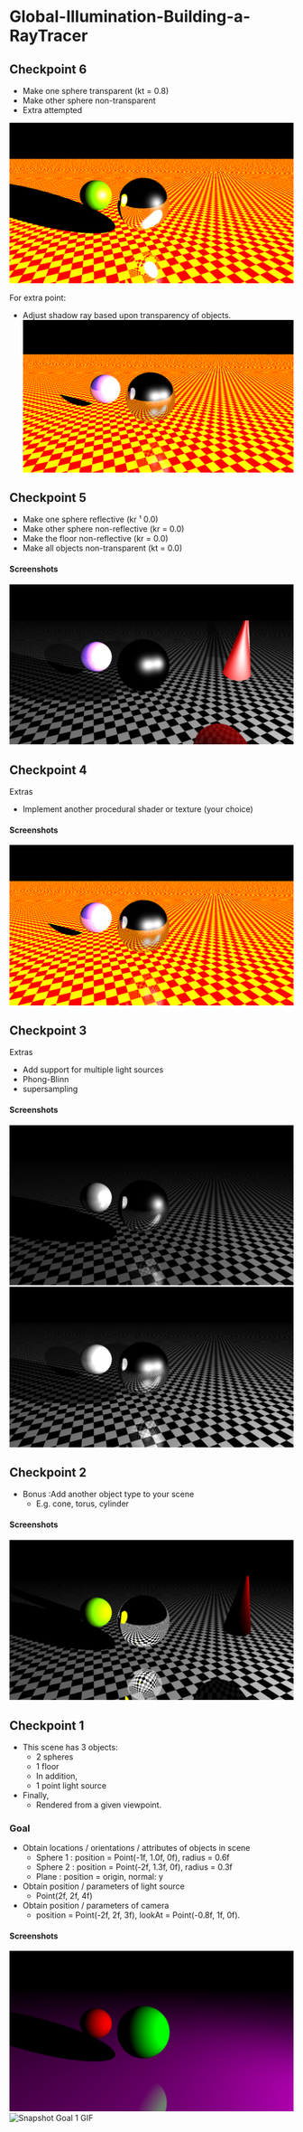 # Global-Illumination-Building-a-RayTracer

## Checkpoint 6
-  Make one sphere transparent (kt = 0.8)
-  Make other sphere non-transparent
-  Extra attempted

![Checkpoint 6](output/snapshot/ch6.png "Checkpoint 6")

For extra point:
- Adjust shadow ray based upon transparency of objects.
![Checkpoint 6](output/snapshot/ch6ex.png "Checkpoint 6 extra")

## Checkpoint 5
- Make one sphere reflective (kr ¹ 0.0)
- Make other sphere non-reflective (kr = 0.0)
- Make the floor non-reflective (kr = 0.0)
- Make all objects non-transparent (kt = 0.0)


#### Screenshots
![Checkpoint 5](output/snapshot/c5.png "Checkpoint 5")


## Checkpoint 4
Extras
- Implement another procedural shader or texture (your
choice)

#### Screenshots
![Checkpoint 4](output/snapshot/c4.png "Checkpoint 4")

## Checkpoint 3
Extras
- Add support for multiple light sources
- Phong-Blinn
- supersampling

#### Screenshots
![Checkpoint 3](output/snapshot/c3.png "Checkpoint 3")
![Checkpoint 3](output/snapshot/c3m.png "Multiple light sources")


## Checkpoint 2
- Bonus :Add another object type to your scene
    - E.g. cone, torus, cylinder
 

#### Screenshots
![Snapshot Goal 2](output/snapshot/checkpoint2.png "Snapshot Goal 2")



## Checkpoint 1
- This scene has 3 objects:
    - 2 spheres
    - 1 floor
    - In addition,
    - 1 point light source
- Finally,
    - Rendered from a given viewpoint.

### Goal
- Obtain locations / orientations / attributes of objects in scene
    -  Sphere 1 : position = Point(-1f, 1.0f, 0f), radius = 0.6f
    -  Sphere 2 : position = Point(-2f, 1.3f, 0f), radius = 0.3f
    -  Plane : position = origin, normal: y 
- Obtain position / parameters of light source
    -  Point(2f, 2f, 4f)
- Obtain position / parameters of camera
    -  position = Point(-2f, 2f, 3f), lookAt = Point(-0.8f, 1f, 0f).  
 

#### Screenshots
![Snapshot Goal 1](output/snapshot/output.png "Snapshot Goal 1")
![Snapshot Goal 1 GIF](output/snapshot/output.gif "Snapshot Goal 1 GIF")
